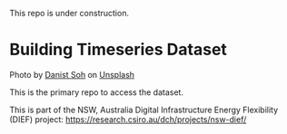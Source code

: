This repo is under construction.

# Building Timeseries Dataset

Photo by <a href="https://unsplash.com/@danist07?utm_content=creditCopyText&utm_medium=referral&utm_source=unsplash">Danist Soh</a> on <a href="https://unsplash.com/photos/gray-concrete-building-covered-trees-dqXiw7nCb9Q?utm_content=creditCopyText&utm_medium=referral&utm_source=unsplash">Unsplash</a>

This is the primary repo to access the dataset.

This is part of the NSW, Australia Digital Infrastructure Energy Flexibility (DIEF) project: https://research.csiro.au/dch/projects/nsw-dief/ 
